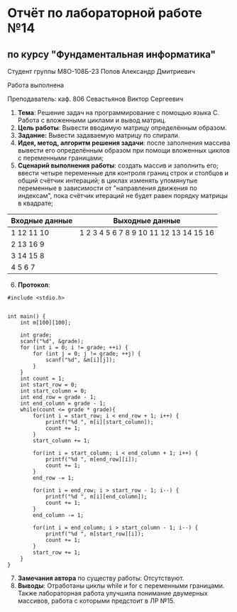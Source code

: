 # Отчёт по лабораторной работе №14
## по курсу "Фундаментальная информатика"

Студент группы М8О-108Б-23 Попов Александр Дмитриевич

Работа выполнена

Преподаватель: каф. 806 Севастьянов Виктор Сергеевич

1. **Тема**: Решение задач на программирование с помощью языка C. Работа с вложенными циклами и вывод матриц.
2. **Цель работы**: Вывести вводимую матрицу определённым образом.
3. **Задание:** Вывести задаваемую матрицу по спирали.
4. **Идея, метод, алгоритм решения задачи**: после заполнения массива вывести его определённым образом при помощи вложенных циклов с переменными границами;
5. **Сценарий выполнения работы**: создать массив и заполнить его; ввести четыре переменные для контроля границ строк и столбцов и общий счётчик интераций; в циклах изменять упомянутые переменные в зависимости от "направления движения по индексам", пока счётчик итераций не будет равен порядку матрицы в квадрате;

| Входные данные | Выходные данные                        |
|----------------|----------------------------------------|
| 1 12 11 10     | 1 2 3 4 5 6 7 8 9 10 11 12 13 14 15 16 |
| 2 13 16 9      |                                        |
| 3 14 15 8      |                                        |
| 4 5 6 7        |                                        |

6. **Протокол**:
```
#include <stdio.h>


int main() {
    int m[100][100];

    int grade;
    scanf("%d", &grade);
    for (int i = 0; i != grade; ++i) {
        for (int j = 0; j != grade; ++j) {
            scanf("%d", &m[i][j]);
        }
    }
    int count = 1;
    int start_row = 0;
    int start_column = 0;
    int end_row = grade - 1;
    int end_column = grade - 1;
    while(count <= grade * grade){
        for(int i = start_row; i < end_row + 1; i++) {
            printf("%d ", m[i][start_column]);
            count += 1;
        }
        start_column += 1;
        
        for(int i = start_column; i < end_column + 1; i++) {
            printf("%d ", m[end_row][i]);
            count += 1;
        }
        end_row -= 1;
        
        for(int i = end_row; i > start_row - 1; i--) {
            printf("%d ", m[i][end_column]);
            count += 1;
        }
        end_column -= 1;

        for(int i = end_column; i > start_column - 1; i--) {
            printf("%d ", m[start_row][i]);
            count += 1;
        }
        start_row += 1;
    }
}
```
7. **Замечания автора** по существу работы: Отсутствуют.
8. **Выводы**: Отработаны циклы while и for с переменными границами. Также лабораторная работа улучшила понимание двумерных массивов, работа с которыми предстоит в ЛР №15.

